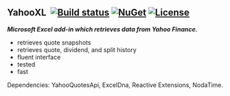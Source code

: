 ## YahooXL&nbsp;&nbsp;[![Build status](https://ci.appveyor.com/api/projects/status/v4f5vb2g4uom43qp?svg=true)](https://ci.appveyor.com/project/dshe/yahooxl) [![NuGet](https://img.shields.io/nuget/vpre/YahooXL.svg)](https://www.nuget.org/packages/YahooXL/) [![License](https://img.shields.io/badge/license-Apache%202.0-7755BB.svg)](https://opensource.org/licenses/Apache-2.0)

***Microsoft Excel add-in which retrieves data from Yahoo Finance.***

- retrieves quote snapshots
- retrieves quote, dividend, and split history
- fluent interface
- tested
- fast

Dependencies: YahooQuotesApi, ExcelDna, Reactive Extensions, NodaTime.
